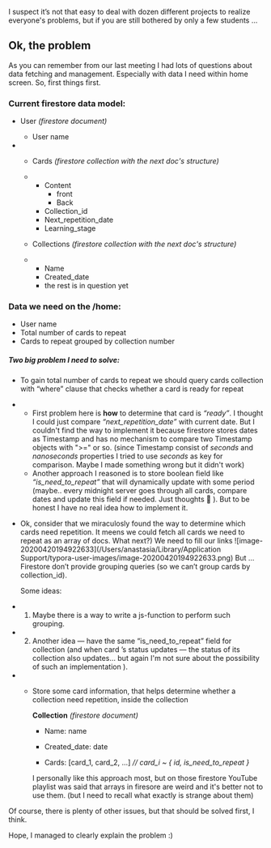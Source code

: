 

I suspect it’s not that easy to deal with dozen different projects to realize everyone's problems, but if you are still bothered by only a few students ...

## Ok, the problem

As you can remember from our last meeting I had lots of questions about data fetching and management. Especially with data I need within home screen. So, first things first.

### Current firestore data model:

- User _(firestore document)_

  - User name

- - Cards _(firestore collection with the next doc's structure)_

  - - Content 
      - front
      - Back
    - Collection_id
    - Next_repetition_date
    - Learning_stage

  - Collections _(firestore collection with the next doc's structure)_

  - - Name
    - Created_date
    - the rest is in question yet



### Data we need on the /home: 

- User name
- Total number of cards to repeat 
- Cards to repeat grouped by collection number 



##### Two big problem I need to solve:

- To gain total number of cards to repeat  we should query cards collection with “where” clause that checks whether a card is ready for repeat

- - First problem here is **how** to determine that card is *“ready”*. I thought I could just compare _“next_repetition_date”_ with current date. But I couldn't find the way to implement it because firestore stores dates as Timestamp and has no mechanism to compare two Timestamp objects with ">=" or so. (since Timestamp consist of _seconds_ and _nanoseconds_ properties I tried to use _seconds_ as key for comparison. Maybe I made something wrong but it didn't work)
  - Another approach I reasoned is to store boolean field like _“is_need_to_repeat”_ that will dynamically update with some period (maybe.. every midnight server goes through all cards, compare dates and update this field if needed. Just thoughts 🙂 ). But to be honest I have no real idea how to implement it. 

- Ok, consider that we miraculosly found the way to determine which cards need repetition. It meens we could fetch all cards we need to repeat as an array of docs. What next?) We need to fill our links ![image-20200420194922633](/Users/anastasia/Library/Application Support/typora-user-images/image-20200420194922633.png) But ... Firestore don’t provide grouping queries (so we can’t group cards by collection_id). 

  Some ideas:

- 1. Maybe there is a way to write a js-function to perform such grouping. 

- 2. Another idea — have the same “is_need_to_repeat” field for collection (and when card ’s status updates — the status of its collection also updates… but again I'm not sure about the possibility of such an implementation ).

- - Store some card information, that helps determine whether a collection need repetition, inside the collection

    **Collection** _(firestore document)_

    - Name: name

    - Created_date: date
    - Cards: [card_1, card_2, ...]  *// card_i ~ { id, is_need_to_repeat }*

    I personally like this approach most, but on those firestore YouTube playlist was said that arrays in firesore are weird and it's better not to use them. (but I need to recall what exactly is strange about them)

    

Of course, there is plenty of other issues, but that should be solved first, I think.

Hope, I managed to clearly explain the problem :)